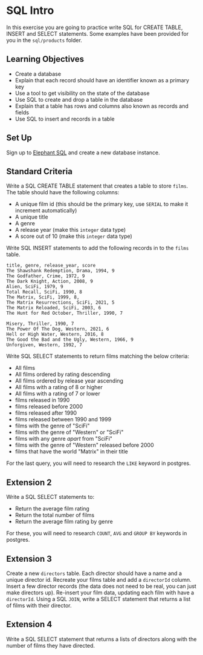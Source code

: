 # SQL Intro

In this exercise you are going to practice write SQL for CREATE TABLE, INSERT and SELECT statements. Some examples have been provided for you in the `sql/products` folder.

## Learning Objectives

- Create a database
- Explain that each record should have an identifier known as a primary key
- Use a tool to get visibility on the state of the database
- Use SQL to create and drop a table in the database
- Explain that a table has rows and columns also known as records and fields
- Use SQL to insert and records in a table

## Set Up

Sign up to [Elephant SQL](https://www.elephantsql.com/) and create a new database instance.

## Standard Criteria

Write a SQL CREATE TABLE statement that creates a table to store `films`. The table should have the following columns:

- A unique film id (this should be the primary key, use `SERIAL` to make it increment automatically)
- A unique title
- A genre
- A release year (make this `integer` data type)
- A score out of 10 (make this `integer` data type)

Write SQL INSERT statements to add the following records in to the `films` table.

```
title, genre, release_year, score
The Shawshank Redemption, Drama, 1994, 9
The Godfather, Crime, 1972, 9
The Dark Knight, Action, 2008, 9
Alien, SciFi, 1979, 9
Total Recall, SciFi, 1990, 8
The Matrix, SciFi, 1999, 8,
The Matrix Resurrections, SciFi, 2021, 5
The Matrix Reloaded, SciFi, 2003, 6
The Hunt for Red October, Thriller, 1990, 7

Misery, Thriller, 1990, 7
The Power Of The Dog, Western, 2021, 6
Hell or High Water, Western, 2016, 8
The Good the Bad and the Ugly, Western, 1966, 9
Unforgiven, Western, 1992, 7
```

Write SQL SELECT statements to return films matching the below criteria:

- All films
- All films ordered by rating descending
- All films ordered by release year ascending
- All films with a rating of 8 or higher
- All films with a rating of 7 or lower
- films released in 1990
- films released before 2000
- films released after 1990
- films released between 1990 and 1999
- films with the genre of "SciFi"
- films with the genre of "Western" or "SciFi"
- films with any genre _apart_ from "SciFi"
- films with the genre of "Western" released before 2000
- films that have the world "Matrix" in their title

For the last query, you will need to research the `LIKE` keyword in postgres.

## Extension 2

Write a SQL SELECT statements to:

- Return the average film rating
- Return the total number of films
- Return the average film rating by genre

For these, you will need to research `COUNT`, `AVG` and `GROUP BY` keywords in postgres.

## Extension 3

Create a new `directors` table. Each director should have a name and a unique director id. Recreate your films table and add a `directorId` column. Insert a few director records (the data does not need to be real, you can just make directors up). Re-insert your film data, updating each film with have a `directorId`. Using a SQL `JOIN`, write a SELECT statement that returns a list of films with their director.

## Extension 4

Write a SQL SELECT statement that returns a lists of directors along with the number of films they have directed.
